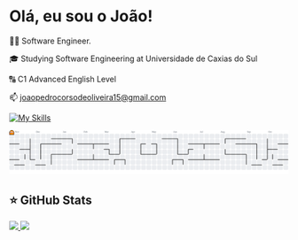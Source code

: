 # Olá, eu sou o João!

👨‍💻 Software Engineer.

🎓 Studying Software Engineering at Universidade de Caxias do Sul

🔠 C1 Advanced English Level

📫 joaopedrocorsodeoliveira15@gmail.com

[![My Skills](https://skillicons.dev/icons?i=java,spring,aws,postgres,react,docker,kafka,terraform&theme=dark)](https://skillicons.dev)

<picture>
  <source media="(prefers-color-scheme: dark)" srcset="https://raw.githubusercontent.com/xliveirx/xliveirx/output/pacman-contribution-graph-dark.svg">
  <source media="(prefers-color-scheme: light)" srcset="https://raw.githubusercontent.com/xliveirx/xliveirx/output/pacman-contribution-graph.svg">
  <img alt="pacman contribution graph" src="https://raw.githubusercontent.com/xliveirx/xliveirx/output/pacman-contribution-graph.svg">
</picture>

## ⭐ GitHub Stats
<a href="https://github.com/xliveirx">
  <img height="180em" src="https://github-readme-stats.vercel.app/api?username=xliveirx&show_icons=true&theme=radical&include_all_commits=true&count_private=true"/>
  <img height="180em" src="https://github-readme-stats.vercel.app/api/top-langs/?username=xliveirx&layout=compact&langs_count=6&theme=radical"/>

